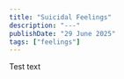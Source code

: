 ```yaml
---
title: "Suicidal Feelings"
description: "---"
publishDate: "29 June 2025"
tags: ["feelings"]
---
```


Test text
